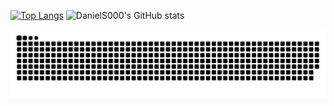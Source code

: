 [![Top Langs](https://github-readme-stats.vercel.app/api/top-langs/?username=DanielS000)](https://github-readme-stats.vercel.app/api/top-langs/?username=DanielS000&layout=compact)
![DanielS000's GitHub stats](https://github-readme-stats.vercel.app/api?username=DanielS000&show_icons=true&theme=midnight-purple)

![snake gif](https://github.com/DanielS000/DanielS000/blob/output/github-contribution-grid-snake.svg)
